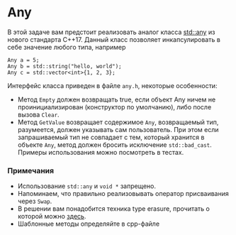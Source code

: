 # Any

В этой задаче вам предстоит реализовать аналог класса [std::any](http://en.cppreference.com/w/cpp/experimental/any) из нового стандарта
C++17. Данный класс позволяет инкапсулировать в себе значение любого типа, например
```
Any a = 5;
Any b = std::string("hello, world");
Any c = std::vector<int>{1, 2, 3};
```

Интерфейс класса приведен в файле `any.h`, некоторые особенности:

* Метод `Empty` должен возвращать true, если объект Any ничем не проинициализирован (конструктор по умолчанию), либо после вызова `Clear`.
* Метод `GetValue` возвращает содержимое `Any`, возвращаемый тип, разумеется, должен указывать сам пользователь.
При этом если запрашиваемый тип не совпадает с тем, который хранится в объекте `Any`, метод должен бросить исключение `std::bad_cast`.
Примеры использования можно посмотреть в тестах.

### Примечания

* Использование `std::any` и `void *` запрещено.
* Напоминаем, что правильно реализовывать оператор присваивания через `Swap`.
* В решении вам понадобится техника type erasure, прочитать о которой можно [здесь](https://en.wikibooks.org/wiki/More_C%2B%2B_Idioms/Type_Erasure).
* Шаблонные методы определяйте в cpp-файле